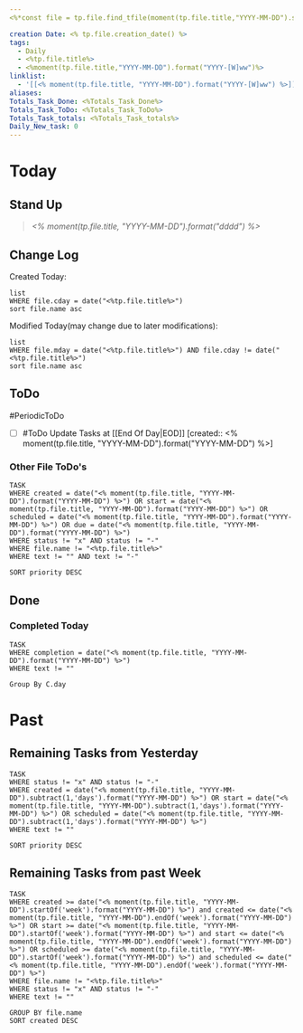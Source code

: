 ```yaml
---
<%*const file = tp.file.find_tfile(moment(tp.file.title,"YYYY-MM-DD").subtract(1,'days').format("YYYY-MM-DD")); const fileCache = app.metadataCache.getFileCache(file); let Totals_Task_Done = 1; if (fileCache?.frontmatter["Totals_Task_Done"]) { Totals_Task_Done = fileCache.frontmatter["Totals_Task_Done"];} if (fileCache?.frontmatter["Totals_Task_totals"]) { Totals_Task_totals = fileCache.frontmatter["Totals_Task_totals"];} if (fileCache?.frontmatter["Totals_Task_ToDo"]) { Totals_Task_ToDo = fileCache.frontmatter["Totals_Task_ToDo"];} -%>

creation Date: <% tp.file.creation_date() %>
tags:
  - Daily
  - <%tp.file.title%>
  - <%moment(tp.file.title,"YYYY-MM-DD").format("YYYY-[W]ww")%>
linklist:
  - '[[<% moment(tp.file.title, "YYYY-MM-DD").format("YYYY-[W]ww") %>]]'
aliases: 
Totals_Task_Done: <%Totals_Task_Done%>
Totals_Task_ToDo: <%Totals_Task_ToDo%>
Totals_Task_totals: <%Totals_Task_totals%>
Daily_New_task: 0
---
```


# Today
## Stand Up
>*<% moment(tp.file.title, "YYYY-MM-DD").format("dddd") %>*
> 
> 

## Change Log
Created Today:
```dataview
list
WHERE file.cday = date("<%tp.file.title%>")
sort file.name asc
```
Modified Today(may change due to later modifications):
```dataview
list
WHERE file.mday = date("<%tp.file.title%>") AND file.cday != date("<%tp.file.title%>")
sort file.name asc
```

## ToDo
#PeriodicToDo 
- [ ] #ToDo Update Tasks at [[End Of Day|EOD]] [created:: <% moment(tp.file.title, "YYYY-MM-DD").format("YYYY-MM-DD") %>]

### Other File ToDo's
```dataview
TASK
WHERE created = date("<% moment(tp.file.title, "YYYY-MM-DD").format("YYYY-MM-DD") %>") OR start = date("<% moment(tp.file.title, "YYYY-MM-DD").format("YYYY-MM-DD") %>") OR scheduled = date("<% moment(tp.file.title, "YYYY-MM-DD").format("YYYY-MM-DD") %>") OR due = date("<% moment(tp.file.title, "YYYY-MM-DD").format("YYYY-MM-DD") %>")
WHERE status != "x" AND status != "-"
WHERE file.name != "<%tp.file.title%>"
WHERE text != "" AND text != "-"

SORT priority DESC
```

## Done
### Completed Today
```dataview
TASK
WHERE completion = date("<% moment(tp.file.title, "YYYY-MM-DD").format("YYYY-MM-DD") %>")
WHERE text != ""

Group By C.day
```

# Past

## Remaining Tasks from Yesterday
```dataview
TASK
WHERE status != "x" AND status != "-"
WHERE created = date("<% moment(tp.file.title, "YYYY-MM-DD").subtract(1,'days').format("YYYY-MM-DD") %>") OR start = date("<% moment(tp.file.title, "YYYY-MM-DD").subtract(1,'days').format("YYYY-MM-DD") %>") OR scheduled = date("<% moment(tp.file.title, "YYYY-MM-DD").subtract(1,'days').format("YYYY-MM-DD") %>")
WHERE text != ""

SORT priority DESC
```

## Remaining Tasks from past Week
```dataview
TASK
WHERE created >= date("<% moment(tp.file.title, "YYYY-MM-DD").startOf('week').format("YYYY-MM-DD") %>") and created <= date("<% moment(tp.file.title, "YYYY-MM-DD").endOf('week').format("YYYY-MM-DD") %>") OR start >= date("<% moment(tp.file.title, "YYYY-MM-DD").startOf('week').format("YYYY-MM-DD") %>") and start <= date("<% moment(tp.file.title, "YYYY-MM-DD").endOf('week').format("YYYY-MM-DD") %>") OR scheduled >= date("<% moment(tp.file.title, "YYYY-MM-DD").startOf('week').format("YYYY-MM-DD") %>") and scheduled <= date("<% moment(tp.file.title, "YYYY-MM-DD").endOf('week').format("YYYY-MM-DD") %>")
WHERE file.name != "<%tp.file.title%>"
WHERE status != "x" AND status != "-"
WHERE text != ""

GROUP BY file.name
SORT created DESC
```
